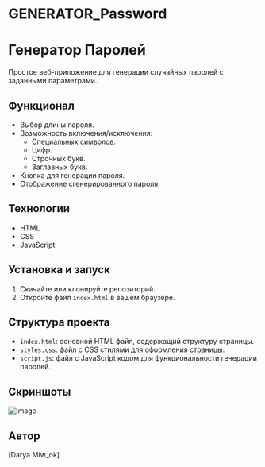 # GENERATOR_Password
# Генератор Паролей

Простое веб-приложение для генерации случайных паролей с заданными параметрами.

## Функционал

- Выбор длины пароля.
- Возможность включения/исключения:
  - Специальных символов.
  - Цифр.
  - Строчных букв.
  - Заглавных букв.
- Кнопка для генерации пароля.
- Отображение сгенерированного пароля.

## Технологии

- HTML
- CSS
- JavaScript

## Установка и запуск

1. Скачайте или клонируйте репозиторий.
2. Откройте файл `index.html` в вашем браузере.

## Структура проекта

- `index.html`: основной HTML файл, содержащий структуру страницы.
- `styles.css`: файл с CSS стилями для оформления страницы.
- `script.js`: файл с JavaScript кодом для функциональности генерации паролей.

## Скриншоты
![image](https://github.com/Darya-Sergeeva/GENERATOR_Password/assets/79162305/dbc6364a-ad15-461b-bec6-d114a40aa00c)


## Автор

[Darya Miw_ok]




